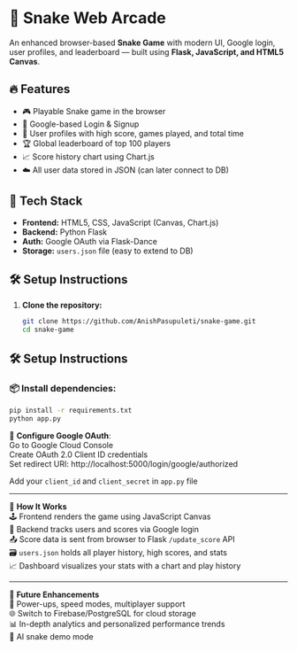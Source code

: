 # 🐍 Snake Web Arcade

An enhanced browser-based **Snake Game** with modern UI, Google login, user profiles, and leaderboard — built using **Flask, JavaScript, and HTML5 Canvas**.

## 🔥 Features

- 🎮 Playable Snake game in the browser  
- 👤 Google-based Login & Signup  
- 🧾 User profiles with high score, games played, and total time   
- 🏆 Global leaderboard of top 100 players  
- 📈 Score history chart using Chart.js  
- ☁️ All user data stored in JSON (can later connect to DB)   

## 🚀 Tech Stack

- **Frontend:** HTML5, CSS, JavaScript (Canvas, Chart.js)  
- **Backend:** Python Flask  
- **Auth:** Google OAuth via Flask-Dance  
- **Storage:** `users.json` file (easy to extend to DB)  

## 🛠️ Setup Instructions

1. **Clone the repository:**
   ```bash
   git clone https://github.com/AnishPasupuleti/snake-game.git
   cd snake-game


## 🛠️ Setup Instructions

### 📦 Install dependencies:
```bash
pip install -r requirements.txt
python app.py
 ```

🔐 **Configure Google OAuth**:  
Go to Google Cloud Console  
Create OAuth 2.0 Client ID credentials  
Set redirect URI:  http://localhost:5000/login/google/authorized

Add your `client_id` and `client_secret` in `app.py` file  

---

🧠 **How It Works**  
🕹️ Frontend renders the game using JavaScript Canvas  
🧠 Backend tracks users and scores via Google login  
📤 Score data is sent from browser to Flask `/update_score` API  
🗃️ `users.json` holds all player history, high scores, and stats  
📈 Dashboard visualizes your stats with a chart and play history  

---

📌 **Future Enhancements**  
🎯 Power-ups, speed modes, multiplayer support  
🌐 Switch to Firebase/PostgreSQL for cloud storage  
📊 In-depth analytics and personalized performance trends  
🧠 AI snake demo mode

